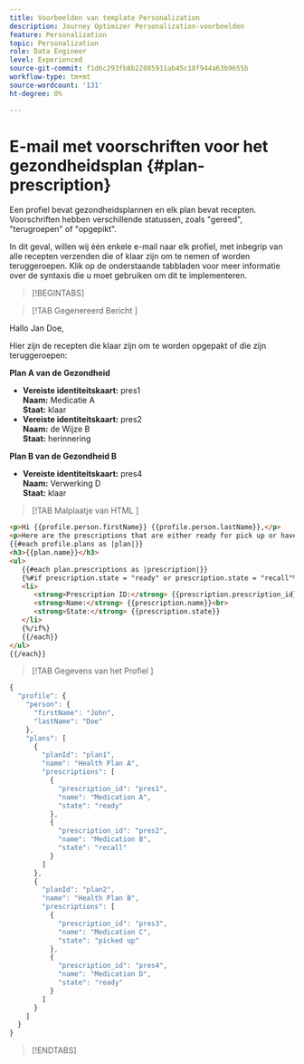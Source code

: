 ```yaml
---
title: Voorbeelden van template Personalization
description: Journey Optimizer Personalization-voorbeelden
feature: Personalization
topic: Personalization
role: Data Engineer
level: Experienced
source-git-commit: f1d6c293fb8b22085911ab45c18f944a63b9655b
workflow-type: tm+mt
source-wordcount: '131'
ht-degree: 0%

---
```



# E-mail met voorschriften voor het gezondheidsplan {#plan-prescription}

Een profiel bevat gezondheidsplannen en elk plan bevat recepten. Voorschriften hebben verschillende statussen, zoals &quot;gereed&quot;, &quot;terugroepen&quot; of &quot;opgepikt&quot;.

In dit geval, willen wij één enkele e-mail naar elk profiel, met inbegrip van alle recepten verzenden die of klaar zijn om te nemen of worden teruggeroepen. Klik op de onderstaande tabbladen voor meer informatie over de syntaxis die u moet gebruiken om dit te implementeren.

>[!BEGINTABS]

>[!TAB  Gegenereerd Bericht ]

<p>Hallo Jan Doe,</p>
<p>Hier zijn de recepten die klaar zijn om te worden opgepakt of die zijn teruggeroepen:</p>

**Plan A van de Gezondheid**

<ul>

<li>
      <strong> Vereiste identiteitskaart:</strong> pres1 <br>
      <strong> Naam:</strong> Medicatie A <br>
      <strong> Staat:</strong> klaar
   </li>

<li>
      <strong> Vereiste identiteitskaart:</strong> pres2 <br>
      <strong> Naam:</strong> de Wijze B <br>
      <strong> Staat:</strong> herinnering
   </li>

</ul>

**Plan B van de Gezondheid B**

<ul>

<li>
      <strong> Vereiste identiteitskaart:</strong> pres4 <br>
      <strong> Naam:</strong> Verwerking D <br>
      <strong> Staat:</strong> klaar
   </li>

</ul>

>[!TAB  Malplaatje van HTML ]

```html
<p>Hi {{profile.person.firstName}} {{profile.person.lastName}},</p>
<p>Here are the prescriptions that are either ready for pick up or have been recalled:</p>
{{#each profile.plans as |plan|}}
<h3>{{plan.name}}</h3>
<ul>
   {{#each plan.prescriptions as |prescription|}}
   {%#if prescription.state = "ready" or prescription.state = "recall"%}
   <li>
      <strong>Prescription ID:</strong> {{prescription.prescription_id}}<br>
      <strong>Name:</strong> {{prescription.name}}<br>
      <strong>State:</strong> {{prescription.state}}
   </li>
   {%/if%}
   {{/each}}
</ul>
{{/each}}
```

>[!TAB  Gegevens van het Profiel ]

```javascript
{
  "profile": {
    "person": {
      "firstName": "John",
      "lastName": "Doe"
    },
    "plans": [
      {
        "planId": "plan1",
        "name": "Health Plan A",
        "prescriptions": [
          {
            "prescription_id": "pres1",
            "name": "Medication A",
            "state": "ready"
          },
          {
            "prescription_id": "pres2",
            "name": "Medication B",
            "state": "recall"
          }
        ]
      },
      {
        "planId": "plan2",
        "name": "Health Plan B",
        "prescriptions": [
          {
            "prescription_id": "pres3",
            "name": "Medication C",
            "state": "picked up"
          },
          {
            "prescription_id": "pres4",
            "name": "Medication D",
            "state": "ready"
          }
        ]
      }
    ]
  }
}
```

>[!ENDTABS]
